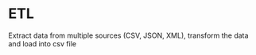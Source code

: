 # ETL
Extract data from multiple sources (CSV, JSON, XML), transform the data and load into csv file
